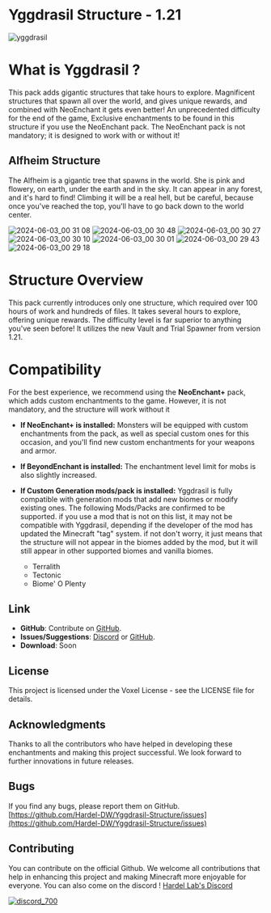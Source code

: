 # Yggdrasil Structure - 1.21
![yggdrasil](https://github.com/Hardel-DW/Yggdrasil-Structure/assets/42413417/b481d58c-a1f4-4d04-a884-6ac538c02bbd)

# What is Yggdrasil ?
This pack adds gigantic structures that take hours to explore. Magnificent structures that spawn all over the world, and gives unique rewards, and combined with NeoEnchant it gets even better!
An unprecedented difficulty for the end of the game, Exclusive enchantments to be found in this structure if you use the NeoEnchant pack.
The NeoEnchant pack is not mandatory; it is designed to work with or without it!

## Alfheim Structure
The Alfheim is a gigantic tree that spawns in the world. She is pink and flowery, on earth, under the earth and in the sky.
It can appear in any forest, and it's hard to find! Climbing it will be a real hell, but be careful, because once you've reached the top, you'll have to go back down to the world center.

![2024-06-03_00 31 08](https://github.com/Hardel-DW/Yggdrasil-Structure/assets/42413417/b1966e58-687c-426a-8516-c5261d31a23d)
![2024-06-03_00 30 48](https://github.com/Hardel-DW/Yggdrasil-Structure/assets/42413417/a7f4a7ef-e927-4ea8-9a0a-f2ede1d84ed7)
![2024-06-03_00 30 27](https://github.com/Hardel-DW/Yggdrasil-Structure/assets/42413417/40a406d6-7d05-418f-9de6-f4d09f23bfd6)
![2024-06-03_00 30 10](https://github.com/Hardel-DW/Yggdrasil-Structure/assets/42413417/2b895207-1fd2-4733-bfab-f66650bf00df)
![2024-06-03_00 30 01](https://github.com/Hardel-DW/Yggdrasil-Structure/assets/42413417/4ea32c15-4839-4cfd-9782-c66c9780128d)
![2024-06-03_00 29 43](https://github.com/Hardel-DW/Yggdrasil-Structure/assets/42413417/282bf249-dae7-4e30-8612-39b4435e2506)
![2024-06-03_00 29 18](https://github.com/Hardel-DW/Yggdrasil-Structure/assets/42413417/cc366924-3da2-413b-86d6-7c7b255d60d7)

# Structure Overview
This pack currently introduces only one structure, which required over 100 hours of work and hundreds of files. It takes several hours to explore, offering unique rewards. The difficulty level is far superior to anything you've seen before! It utilizes the new Vault and Trial Spawner from version 1.21.

# Compatibility
For the best experience, we recommend using the **NeoEnchant+** pack, which adds custom enchantments to the game. However, it is not mandatory, and the structure will work without it

- **If NeoEnchant+ is installed:**
Monsters will be equipped with custom enchantments from the pack, as well as special custom ones for this occasion, and you'll find new custom enchantments for your weapons and armor.

- **If BeyondEnchant is installed:**
The enchantment level limit for mobs is also slightly increased.

- **If Custom Generation mods/pack is installed:**
Yggdrasil is fully compatible with generation mods that add new biomes or modify existing ones. The following Mods/Packs are confirmed to be supported.
if you use a mod that is not on this list, it may not be compatible with Yggdrasil, depending if the developer of the mod has updated the Minecraft "tag" system. if not don't worry, it just means that the structure will not appear in the biomes added by the mod, but it will still appear in other supported biomes and vanilla biomes.
    - Terralith
    - Tectonic
    - Biome' O Plenty

## Link
- **GitHub**: Contribute on [GitHub](https://github.com/Hardel-DW/Yggdrasil-Structure/issues).
- **Issues/Suggestions**: [Discord](https://discord.gg/mVpYB6kF93) or [GitHub](https://github.com/Hardel-DW/Yggdrasil-Structure/issues).
- **Download**: Soon

## License
This project is licensed under the Voxel License - see the LICENSE file for details.

## Acknowledgments
Thanks to all the contributors who have helped in developing these enchantments and making this project successful. We look forward to further innovations in future releases.

## Bugs
If you find any bugs, please report them on GitHub.
[https://github.com/Hardel-DW/Yggdrasil-Structure/issues](https://github.com/Hardel-DW/Yggdrasil-Structure/issues)


## Contributing
You can contribute on the official Github. We welcome all contributions that help in enhancing this project and making Minecraft more enjoyable for everyone.
You can also come on the discord ! [Hardel Lab's Discord](https://discord.gg/mVpYB6kF93)  

[![discord_700](https://github.com/Hardel-DW/NeoEnchant/assets/42413417/d36d60d5-18f7-40e0-9d2d-dc610f6d42a5)](https://discord.gg/mVpYB6kF93)  
